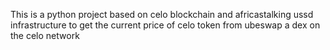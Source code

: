 This is a python  project  based on celo blockchain and africastalking ussd infrastructure to get the current price of celo token from ubeswap a dex on the celo network
